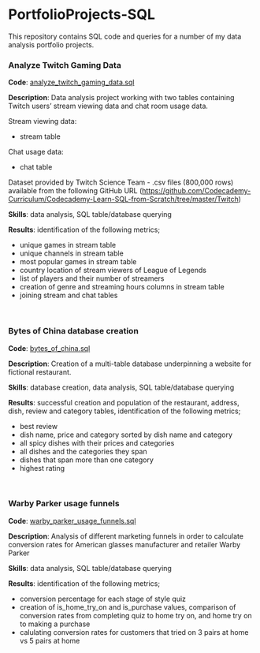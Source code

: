 # PortfolioProjects-SQL

This repository contains SQL code and queries for a number of my data analysis portfolio projects.
<br>

### Analyze Twitch Gaming Data
**Code**: [analyze_twitch_gaming_data.sql](https://github.com/joeorefice/PortfolioProjects-SQL/blob/main/analyze_twitch_gaming_data.sql)

**Description**:  Data analysis project working with two tables containing Twitch users’ stream viewing data and chat room usage data.

Stream viewing data:
* stream table

Chat usage data:
* chat table

Dataset provided by Twitch Science Team - .csv files (800,000 rows) available from the following GitHub URL (https://github.com/Codecademy-Curriculum/Codecademy-Learn-SQL-from-Scratch/tree/master/Twitch)

**Skills**: data analysis, SQL table/database querying

**Results**: identification of the following metrics;
* unique games in stream table
* unique channels in stream table
* most popular games in stream table
* country location of stream viewers of League of Legends
* list of players and their number of streamers
* creation of genre and streaming hours columns in stream table
* joining stream and chat tables

<br>

### Bytes of China database creation  
**Code**: [bytes_of_china.sql](https://github.com/joeorefice/PortfolioProjects-SQL/blob/main/bytes_of_china.sql)

**Description**: Creation of a multi-table database underpinning a website for fictional restaurant. 

**Skills**: database creation, data analysis, SQL table/database querying

**Results**: successful creation and population of the restaurant, address, dish, review and category tables, identification of the following metrics;
* best review
* dish name, price and category sorted by dish name and category
* all spicy dishes with their prices and categories
* all dishes and the categories they span
* dishes that span more than one category 
* highest rating

<br>

### Warby Parker usage funnels  
**Code**: [warby_parker_usage_funnels.sql](https://github.com/joeorefice/PortfolioProjects-SQL/blob/main/warby_parker_usage_funnels.sql)

**Description**: Analysis of different marketing funnels in order to calculate conversion rates for American glasses manufacturer and retailer Warby Parker  

**Skills**: data analysis, SQL table/database querying

**Results**: identification of the following metrics;
* conversion percentage for each stage of style quiz
* creation of is_home_try_on and is_purchase values, comparison of conversion rates from completing quiz to home try on, and home try on to making a purchase
* calulating conversion rates for customers that tried on 3 pairs at home vs 5 pairs at home 

